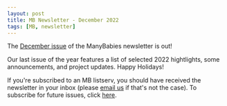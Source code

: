 ```yaml
---
layout: post
title: MB Newsletter - December 2022
tags: [MB, newsletter]
---
```


The [December issue](https://mailchi.mp/ac1d6bd6718a/mb-newsletter-dec2022) of the ManyBabies newsletter is out! 

Our last issue of the year features a list of selected 2022 hightlights, some announcements, and project updates. Happy Holidays! 

If you're subscribed to an MB listserv, you should have received the newsletter in your inbox (please [email us](mailto:manybabiesconsortium@gmail.com) if that's not the case). To subscribe for future issues, click [here](https://t.co/7zxifYO7qN?amp=1).